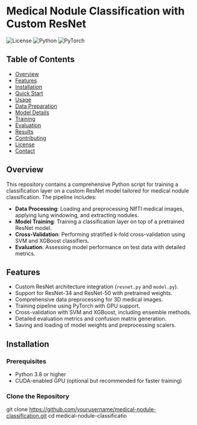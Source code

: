 # Medical Nodule Classification with Custom ResNet

![License](https://img.shields.io/badge/license-MIT-blue.svg)
![Python](https://img.shields.io/badge/Python-3.8+-blue.svg)
![PyTorch](https://img.shields.io/badge/PyTorch-1.7.1+-orange.svg)

## Table of Contents

- [Overview](#overview)
- [Features](#features)
- [Installation](#installation)
- [Quick Start](#quick-start)
- [Usage](#usage)
- [Data Preparation](#data-preparation)
- [Model Details](#model-details)
- [Training](#training)
- [Evaluation](#evaluation)
- [Results](#results)
- [Contributing](#contributing)
- [License](#license)
- [Contact](#contact)

## Overview

This repository contains a comprehensive Python script for training a classification layer on a custom ResNet model tailored for medical nodule classification. The pipeline includes:

- **Data Processing**: Loading and preprocessing NIfTI medical images, applying lung windowing, and extracting nodules.
- **Model Training**: Training a classification layer on top of a pretrained ResNet model.
- **Cross-Validation**: Performing stratified k-fold cross-validation using SVM and XGBoost classifiers.
- **Evaluation**: Assessing model performance on test data with detailed metrics.

## Features

- Custom ResNet architecture integration (`resnet.py` and `model.py`).
- Support for ResNet-34 and ResNet-50 with pretrained weights.
- Comprehensive data preprocessing for 3D medical images.
- Training pipeline using PyTorch with GPU support.
- Cross-validation with SVM and XGBoost, including ensemble methods.
- Detailed evaluation metrics and confusion matrix generation.
- Saving and loading of model weights and preprocessing scalers.

## Installation

### Prerequisites

- Python 3.8 or higher
- CUDA-enabled GPU (optional but recommended for faster training)

### Clone the Repository

git clone https://github.com/yourusername/medical-nodule-classification.git
cd medical-nodule-classificatio

